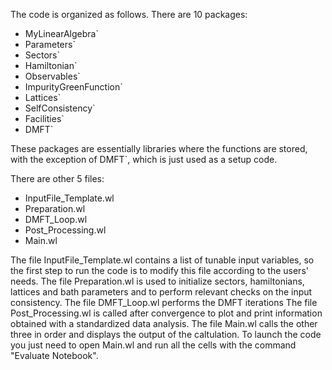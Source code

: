 The code is organized as follows. 
There are 10 packages:

  - MyLinearAlgebra`
  - Parameters`
  - Sectors`
  - Hamiltonian`
  - Observables`
  - ImpurityGreenFunction`
  - Lattices`
  - SelfConsistency`
  - Facilities`
  - DMFT`

These packages are essentially libraries where the functions are stored, with the exception of DMFT`, which is just used as a setup code.

There are other 5 files:

  - InputFile_Template.wl
  - Preparation.wl
  - DMFT_Loop.wl
  - Post_Processing.wl
  - Main.wl

The file InputFile_Template.wl contains a list of tunable input variables, so the first step to run the code is to modify this file according to the users' needs.
The file Preparation.wl is used to initialize sectors, hamiltonians, lattices and bath parameters and to perform relevant checks on the input consistency. 
The file DMFT_Loop.wl performs the DMFT iterations
The file Post_Processing.wl is called after convergence to plot and print information obtained with a standardized data analysis. 
The file Main.wl calls the other three in order and displays the output of the caltulation. To launch the code you just need to open Main.wl and run all the cells with the command "Evaluate Notebook".
